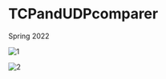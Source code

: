 # TCPandUDPcomparer
 Spring 2022
 
 ![1](https://user-images.githubusercontent.com/97318794/175311879-fc44239b-63d2-4166-bc0f-79bc3a1a6e96.png)

![2](https://user-images.githubusercontent.com/97318794/175311904-da5092c1-619c-4893-9a82-11de57fd609c.png)
